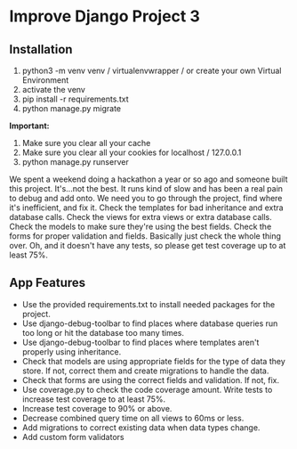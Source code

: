 # Improve Django Project 3

## Installation

1. python3 -m venv venv / virtualenvwrapper / or create your own Virtual Environment
2. activate the venv
3. pip install -r requirements.txt
4. python manage.py migrate

**Important:**
1. Make sure you clear all your cache
2. Make sure you clear all your cookies for localhost / 127.0.0.1
3. python manage.py runserver

We spent a weekend doing a hackathon a year or so ago and someone built this project. It's...not the best. It runs kind of slow and has been a real pain to debug and add onto. We need you to go through the project, find where it's inefficient, and fix it. Check the templates for bad inheritance and extra database calls. Check the views for extra views or extra database calls. Check the models to make sure they're using the best fields. Check the forms for proper validation and fields. Basically just check the whole thing over. Oh, and it doesn't have any tests, so please get test coverage up to at least 75%.

## App Features

- Use the provided requirements.txt to install needed packages for the project.
- Use django-debug-toolbar to find places where database queries run too long or hit the database too many times.
- Use django-debug-toolbar to find places where templates aren't properly using inheritance.
- Check that models are using appropriate fields for the type of data they store. If not, correct them and create migrations to handle the data.
- Check that forms are using the correct fields and validation. If not, fix.
- Use coverage.py to check the code coverage amount. Write tests to increase test coverage to at least 75%.
- Increase test coverage to 90% or above.
- Decrease combined query time on all views to 60ms or less.
- Add migrations to correct existing data when data types change.
- Add custom form validators